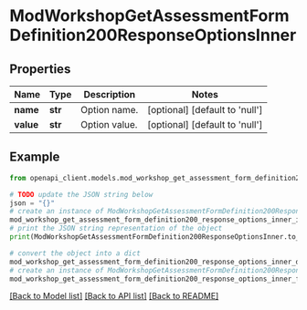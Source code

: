 # ModWorkshopGetAssessmentFormDefinition200ResponseOptionsInner


## Properties

Name | Type | Description | Notes
------------ | ------------- | ------------- | -------------
**name** | **str** | Option name. | [optional] [default to 'null']
**value** | **str** | Option value. | [optional] [default to 'null']

## Example

```python
from openapi_client.models.mod_workshop_get_assessment_form_definition200_response_options_inner import ModWorkshopGetAssessmentFormDefinition200ResponseOptionsInner

# TODO update the JSON string below
json = "{}"
# create an instance of ModWorkshopGetAssessmentFormDefinition200ResponseOptionsInner from a JSON string
mod_workshop_get_assessment_form_definition200_response_options_inner_instance = ModWorkshopGetAssessmentFormDefinition200ResponseOptionsInner.from_json(json)
# print the JSON string representation of the object
print(ModWorkshopGetAssessmentFormDefinition200ResponseOptionsInner.to_json())

# convert the object into a dict
mod_workshop_get_assessment_form_definition200_response_options_inner_dict = mod_workshop_get_assessment_form_definition200_response_options_inner_instance.to_dict()
# create an instance of ModWorkshopGetAssessmentFormDefinition200ResponseOptionsInner from a dict
mod_workshop_get_assessment_form_definition200_response_options_inner_from_dict = ModWorkshopGetAssessmentFormDefinition200ResponseOptionsInner.from_dict(mod_workshop_get_assessment_form_definition200_response_options_inner_dict)
```
[[Back to Model list]](../README.md#documentation-for-models) [[Back to API list]](../README.md#documentation-for-api-endpoints) [[Back to README]](../README.md)


